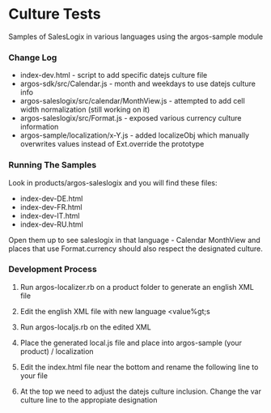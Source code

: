 # Culture Tests
Samples of SalesLogix in various languages using the argos-sample module

### Change Log
* index-dev.html - script to add specific datejs culture file
* argos-sdk/src/Calendar.js - month and weekdays to use datejs culture info
* argos-saleslogix/src/calendar/MonthView.js - attempted to add cell width normalization (still working on it)
* argos-saleslogix/src/Format.js - exposed various currency culture information
* argos-sample/localization/x-Y.js - added localizeObj which manually overwrites values instead of Ext.override the prototype

### Running The Samples
Look in products/argos-saleslogix and you will find these files:
* index-dev-DE.html
* index-dev-FR.html
* index-dev-IT.html
* index-dev-RU.html

Open them up to see saleslogix in that language - Calendar MonthView and places that use Format.currency should also respect the designated culture.

### Development Process

1. Run argos-localizer.rb on a product folder to generate an english XML file
2. Edit the english XML file with new language &lt;value%gt;s
3. Run argos-localjs.rb on the edited XML
4. Place the generated local.js file and place into argos-sample (your product) / localization
5. Edit the index.html file near the bottom and rename the following line to your file

	<!-- Argos Sample Localization -->
	<script type="text/javascript" src="../argos-sample-RU/localization/en-US.js"></script>

6. At the top we need to adjust the datejs culture inclusion. Change the var culture line to the appropiate designation

	<!-- DateJS -->
	<!-- script type="text/javascript" src="../../argos-sdk/libraries/datejs/build/date.js"></script -->
	<script type="text/javascript">
		var culture = 'ru-RU';
		var scr = document.createElement('script');
		scr.src = '../../argos-sdk/libraries/datejs/build/date-'+culture+'.js';
		scr.type = 'text/javascript';
		document.documentElement.appendChild(scr);
	</script>

